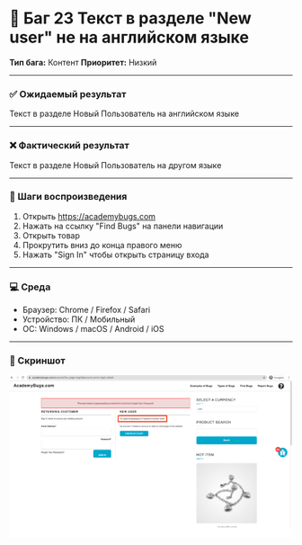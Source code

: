 # 🐞 Баг 23 Текст в разделе "New user" не на английском языке

**Тип бага:**  Контент
**Приоритет:**  Низкий

---

### ✅ Ожидаемый результат

Текст в разделе Новый Пользователь на английском языке

---

### ❌ Фактический результат

Текст в разделе Новый Пользователь на другом языке

---

### 🔁 Шаги воспроизведения

1. Открыть https://academybugs.com
2. Нажать на ссылку "Find Bugs" на панели навигации
3. Открыть товар
4. Прокрутить вниз до конца правого меню
5. Нажать "Sign In" чтобы открыть страницу входа

---

### 💻 Среда

- Браузер: Chrome / Firefox / Safari
- Устройство: ПК / Мобильный
- ОС: Windows / macOS / Android / iOS

---

### 📸 Скриншот

![Bug Screenshot](../Screenshots/Bug_23.png)
